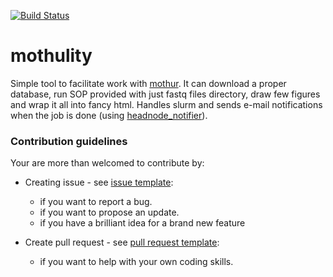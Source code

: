[![Build Status](https://travis-ci.org/dizak/mothulity.svg?branch=master)](https://travis-ci.org/dizak/mothulity)


# mothulity

Simple tool to facilitate work with [mothur](https://www.mothur.org/).
It can download a proper database, run SOP provided with just fastq files directory, draw few figures and wrap it all into fancy html. Handles slurm and sends e-mail notifications when the job is done (using [headnode_notifier](https://github.com/dizak/headnode_notifier/releases)).


### Contribution guidelines

Your are more than welcomed to contribute by:

- Creating issue - see [issue template](ISSUE_TEMPLATE.md):

  - if you want to report a bug.
  - if you want to propose an update.
  - if you have a brilliant idea for a brand new feature

- Create pull request - see [pull request template](PULL_REQUEST_TEMPLATE.md):

  - if you want to help with your own coding skills.
